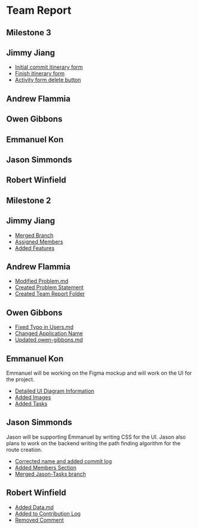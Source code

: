 # Team Report

## Milestone 3

## Jimmy Jiang
- [Initial commit itinerary form](https://github.com/aflam745/CS326Team36Project/commit/e56b27fff5534fcdaabc54cda1d54c73ddcd39a6)
- [Finish itinerary form](https://github.com/aflam745/CS326Team36Project/commit/77c5ee4b3477bc008e0209e5a1e32c3875474ac4)
- [Activity form delete button](https://github.com/aflam745/CS326Team36Project/commit/be6f226fd40180523cfc4afd8990b1abf6505489)

## Andrew Flammia

## Owen Gibbons

## Emmanuel Kon

## Jason Simmonds

## Robert Winfield


## Milestone 2

## Jimmy Jiang

- [Merged Branch](https://github.com/aflam745/CS326Team36Project/commit/55c900b7d016a65917c20c2dcb311a2370be3662)
- [Assigned Members](https://github.com/aflam745/CS326Team36Project/commit/bc74b8a050cc3997a22896d2be88a233fa719d0c)
- [Added Features](https://github.com/aflam745/CS326Team36Project/commit/31a30b912930c96fa2be50d8be4326e36bf71e98)

## Andrew Flammia

- [Modified Problem.md](https://github.com/aflam745/CS326Team36Project/commit/a36d8297e9bcfc2d19bbc1b4de5cbe7b5b78da9c)
- [Created Problem Statement](https://github.com/aflam745/CS326Team36Project/commit/fa7df5de974e176250bda0da814d36614ce25752)
- [Created Team Report Folder](https://github.com/aflam745/CS326Team36Project/commit/8c57b3b1a4c9ba03ed52683666d7fe48408e7a40)

## Owen Gibbons

- [Fixed Typo in Users.md](https://github.com/aflam745/CS326Team36Project/commit/b7ce0dc325f47a8869d32964b6a46c588c16884a)
- [Changed Application Name](https://github.com/aflam745/CS326Team36Project/commit/a1e19fe597da35875be0d7b347945ff6e4487d90)
- [Updated owen-gibbons.md](https://github.com/aflam745/CS326Team36Project/commit/68412719da553258c55e3f9c5520e15c904243f0)

## Emmanuel Kon

Emmanuel will be working on the Figma mockup and will work on the UI for the project.

- [Detailed UI Diagram Information](https://github.com/aflam745/CS326Team36Project/pull/5/commits/5d3723d87405b8eab4e8cf421002cbcb6e367260)
- [Added Images](https://github.com/aflam745/CS326Team36Project/pull/5/commits/21923c630a324516d23d2e3c7fd7ed83fde42f8f)
- [Added Tasks](https://github.com/aflam745/CS326Team36Project/pull/5/commits/12242df406220ec632aee2eba500b67aef8453ca)

## Jason Simmonds

Jason will be supporting Emmanuel by writing CSS for the UI. 
Jason also plans to work on the backend writing the path finding
algorithm for the route creation.

- [Corrected name and added commit log](https://github.com/aflam745/CS326Team36Project/pull/7/commits/6c0efa8bd3c55ea3333399ed689aa11af7c3dfe1)
- [Added Members Section](https://github.com/aflam745/CS326Team36Project/pull/7/commits/e59428c1b6e2f87d3ed0d017b489c5c067fd0a88)
- [Merged Jason-Tasks branch](https://github.com/aflam745/CS326Team36Project/pull/7/commits/858da93d910b9429dcafbad99a730cad021e86a9)


## Robert Winfield

- [Added Data.md](https://github.com/aflam745/CS326Team36Project/pull/8/commits/3a7c4cc4e320ea44ece47c873651f9497a6d497d)
- [Added to Contribution Log](https://github.com/aflam745/CS326Team36Project/pull/8/commits/cfdeb4368a0c1fafb70407a86c0cebda354e3e16)
- [Removed Comment](https://github.com/aflam745/CS326Team36Project/pull/10/commits/604d940bd37f75e4e0906bcf8f310683a46cb78e)
